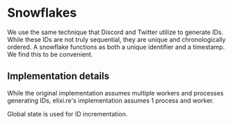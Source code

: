 # Snowflakes

We use the same technique that Discord and Twitter utilize to generate IDs.
While these IDs are not truly sequential, they are unique and chronologically
ordered. A snowflake functions as both a unique identifier and a timestamp. We
find this to be convenient.

## Implementation details

While the original implementation assumes multiple workers and processes
generating IDs, elixi.re's implementation assumes 1 process and worker.

Global state is used for ID incrementation.
